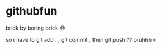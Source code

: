 # githubfun
brick by boring brick 😞


so i have to git add . , git commit , then git push ?? bruhhh 💀